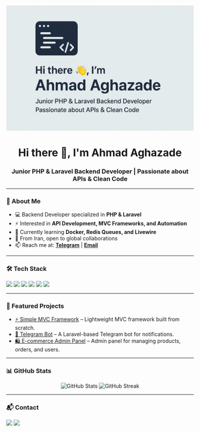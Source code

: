 <!-- Banner -->
<p align="center">
  <img src="https://raw.githubusercontent.com/ahmadaghazade/ahmadaghazade/main/banner.png" alt="Ahmad Aghazade | Backend Developer" />
</p>

<h1 align="center">Hi there 👋, I'm Ahmad Aghazade</h1>
<h3 align="center">Junior PHP & Laravel Backend Developer | Passionate about APIs & Clean Code</h3>

---

### 🚀 About Me
- 💻 Backend Developer specialized in **PHP & Laravel**
- ⚡ Interested in **API Development, MVC Frameworks, and Automation**
- 🌱 Currently learning **Docker, Redis Queues, and Livewire**
- 📍 From Iran, open to global collaborations
- 📫 Reach me at: **[Telegram](https://t.me/YOUR_TELEGRAM_ID)** | **[Email](mailto:YOUR_EMAIL)**

---

### 🛠 Tech Stack
<p align="left">
  <img src="https://img.shields.io/badge/PHP-777BB4?style=for-the-badge&logo=php&logoColor=white"/>
  <img src="https://img.shields.io/badge/Laravel-FF2D20?style=for-the-badge&logo=laravel&logoColor=white"/>
  <img src="https://img.shields.io/badge/MySQL-005C84?style=for-the-badge&logo=mysql&logoColor=white"/>
  <img src="https://img.shields.io/badge/Redis-DC382D?style=for-the-badge&logo=redis&logoColor=white"/>
  <img src="https://img.shields.io/badge/Docker-2496ED?style=for-the-badge&logo=docker&logoColor=white"/>
  <img src="https://img.shields.io/badge/TailwindCSS-06B6D4?style=for-the-badge&logo=tailwindcss&logoColor=white"/>
</p>

---

### 📌 Featured Projects
- [⚡ Simple MVC Framework](https://github.com/ahmadaghazade/simple-mvc-framework) – Lightweight MVC framework built from scratch.
- [🤖 Telegram Bot](https://github.com/ahmadaghazade/telegram-bot) – A Laravel-based Telegram bot for notifications.
- [🛍 E-commerce Admin Panel](https://github.com/ahmadaghazade/ecommerce-admin) – Admin panel for managing products, orders, and users.

---

### 📊 GitHub Stats
<p align="center">
  <img src="https://github-readme-stats.vercel.app/api?username=ahmadaghazade&show_icons=true&theme=radical" alt="GitHub Stats" />
  <img src="https://github-readme-streak-stats.herokuapp.com/?user=ahmadaghazade&theme=radical" alt="GitHub Streak" />
</p>

---

### 📬 Contact
<p>
  <a href="https://t.me/YOUR_TELEGRAM_ID"><img src="https://img.shields.io/badge/Telegram-2CA5E0?style=for-the-badge&logo=telegram&logoColor=white"/></a>
  <a href="mailto:YOUR_EMAIL"><img src="https://img.shields.io/badge/Email-D14836?style=for-the-badge&logo=gmail&logoColor=white"/></a>
</p>
